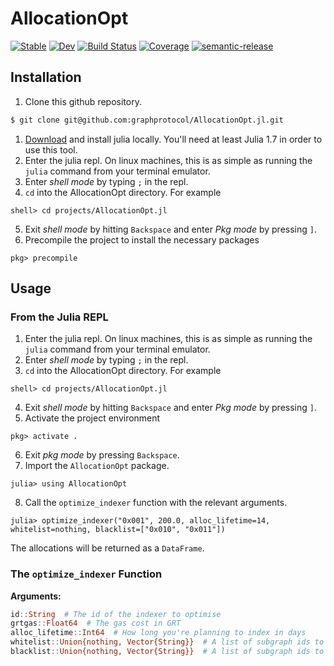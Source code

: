 # AllocationOpt

[![Stable](https://img.shields.io/badge/docs-stable-blue.svg)](https://graphprotocol.github.io/AllocationOpt.jl/stable)
[![Dev](https://img.shields.io/badge/docs-dev-blue.svg)](https://graphprotocol.github.io/AllocationOpt.jl/dev)
[![Build Status](https://github.com/graphprotocol/AllocationOpt.jl/actions/workflows/CI.yml/badge.svg?branch=)](https://github.com/graphprotocol/AllocationOpt.jl/actions/workflows/CI.yml?query=branch%3A)
[![Coverage](https://codecov.io/gh/graphprotocol/AllocationOpt.jl/branch/main/graph/badge.svg)](https://codecov.io/gh/graphprotocol/AllocationOpt.jl)
[![semantic-release](https://img.shields.io/badge/%20%20%F0%9F%93%A6%F0%9F%9A%80-semantic--release-e10079.svg)](https://github.com/semantic-release/semantic-release)


## Installation

1. Clone this github repository.

```bash
$ git clone git@github.com:graphprotocol/AllocationOpt.jl.git
```

1. [Download](https://julialang.org/downloads/) and install julia locally. You'll need at least Julia 1.7 in order to use this tool.
2. Enter the julia repl. On linux machines, this is as simple as running the `julia` command from your terminal emulator.
3. Enter *shell mode* by typing `;` in the repl.
4. `cd` into the AllocationOpt directory. For example

```julia-repl
shell> cd projects/AllocationOpt.jl
```

5. Exit *shell mode* by hitting `Backspace` and enter *Pkg mode* by pressing `]`.
6. Precompile the project to install the necessary packages

```julia-repl
pkg> precompile
```

## Usage

### From the Julia REPL

1. Enter the julia repl. On linux machines, this is as simple as running the `julia` command from your terminal emulator.
2. Enter *shell mode* by typing `;` in the repl.
3. `cd` into the AllocationOpt directory. For example

```julia-repl
shell> cd projects/AllocationOpt.jl
```

4. Exit *shell mode* by hitting `Backspace` and enter *Pkg mode* by pressing `]`.
5. Activate the project environment

```julia-repl
pkg> activate .
```

6. Exit *pkg mode* by pressing `Backspace`.
7. Import the `AllocationOpt` package.
```julia-repl
julia> using AllocationOpt
```
8. Call the `optimize_indexer` function with the relevant arguments.
```julia-repl
julia> optimize_indexer("0x001", 200.0, alloc_lifetime=14, whitelist=nothing, blacklist=["0x010", "0x011"])
```
The allocations will be returned as a `DataFrame`.

### The `optimize_indexer` Function

**Arguments:**
```julia
id::String  # The id of the indexer to optimise
grtgas::Float64  # The gas cost in GRT
alloc_lifetime::Int64  # How long you're planning to index in days
whitelist::Union{nothing, Vector{String}}  # A list of subgraph ids to which you want to be able to allocate to. Must be `nothing` if `blacklist` is specified.
blacklist::Union{nothing, Vector{String}}  # A list of subgraph ids to which you don't want to be able to allocate to. Must be `nothing` if `whitelist` is specified.
```
